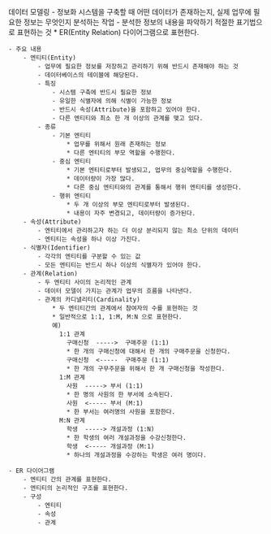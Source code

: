데이터 모델링
	- 정보화 시스템을 구축할 때 어떤 데이터가 존재하는지, 실제 업무에 필요한 정보는 무엇인지
          분석하는 작업
	- 분석한 정보의 내용을 파악하기 적절한 표기법으로 표현하는 것
	  * ER(Entity Relation) 다이어그램으로 표현한다.

	- 주요 내용
		- 엔티티(Entity)
			- 업무에 필요한 정보를 저장하고 관리하기 위해 반드시 존재해야 하는 것
			- 데이터베이스의 테이블에 해당된다.
			- 특징
				- 시스템 구축에 반드시 필요한 정보
				- 유일한 식별자에 의해 식별이 가능한 정보
				- 반드시 속성(Attribute)을 포함하고 있어야 한다.
				- 다른 엔티티와 최소 한 개 이상의 관계를 맺고 있다.
			- 종류
				- 기본 엔티티
					* 업무를 위해서 원래 존재하는 정보
					* 다른 엔티티의 부모 역할을 수행한다.
				- 중심 엔티티
					* 기본 엔티티로부터 발생되고, 업무의 중심역할을 수행한다.
					* 데이터량이 가장 많다.
					* 다른 중심 엔티티와의 관계를 통해서 행위 엔티티를 생성한다.
				- 행위 엔티티
					* 두 개 이상의 부모 엔티티로부터 발생된다.
					* 내용이 자주 변경되고, 데이터량이 증가된다.
		- 속성(Attribute)
			- 엔티티에서 관리하고자 하는 더 이상 분리되지 않는 최소 단위의 데이터
			- 엔티티는 속성을 하나 이상 가진다.
		- 식별자(Identifier)
			- 각각의 엔티티를 구분할 수 있는 값
			- 모든 엔티티는 반드시 하나 이상의 식별자가 있어야 한다.
		- 관계(Relation)
			- 두 엔티티 사이의 논리적인 관계
			- 데이터 모델이 가지는 관계가 업무의 흐름을 나타낸다.
			- 관계의 카디낼리티(Cardinality)
				* 두 엔티티간의 관계에서 참여자의 수를 표현하는 것
				* 일반적으로 1:1, 1:M, M:N 으로 표현한다.
				예)
				  1:1 관계
					구매신청  ----->  구매주문 (1:1)
					* 한 개의 구매신청에 대해서 한 개의 구매주문을 신청한다.
					구매신청  <-----  구매주문 (1:1)
					* 한 개의 구무주문을 위해서 한 개 구매신청을 작성한다.
				  1:M 관계
					사원  -----> 부서 (1:1)
					* 한 명의 사원의 한 부서에 소속된다.
					사원  <----- 부서 (M:1)
					* 한 부서는 여러명의 사원을 포함한다.	
				  M:N 관계
					학생  -----> 개설과정 (1:N)
					* 한 학생의 여러 개설과정을 수강신청한다.
					학생  <----- 개설과정 (M:1)
					* 하나의 개설과정을 수강하는 학생은 여러 명이다.	

	- ER 다이어그램
		- 엔티티 간의 관계를 표현한다.
		- 엔티티의 논리적인 구조를 표현한다.
		- 구성
			- 엔티티 
			- 속성
			- 관계










		






				
	
	
			





















